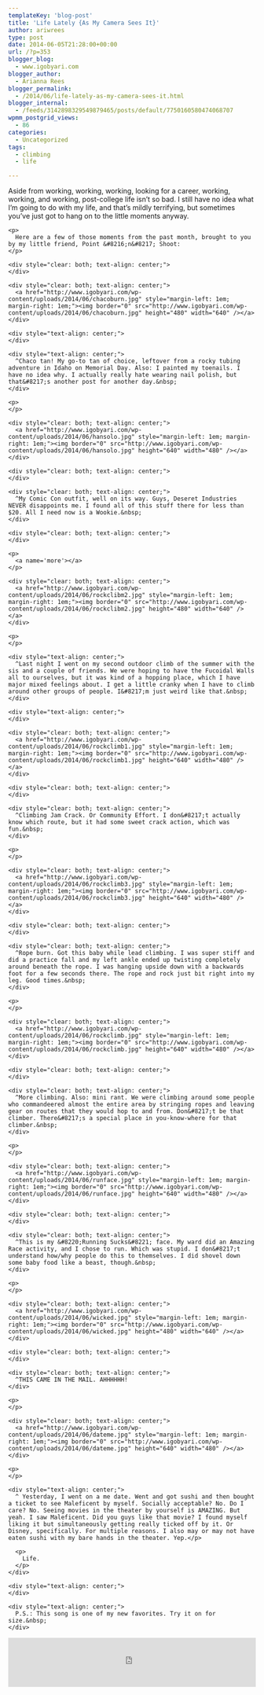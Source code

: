 ```yaml
---
templateKey: 'blog-post'
title: 'Life Lately {As My Camera Sees It}'
author: ariwrees
type: post
date: 2014-06-05T21:28:00+00:00
url: /?p=353
blogger_blog:
  - www.igobyari.com
blogger_author:
  - Arianna Rees
blogger_permalink:
  - /2014/06/life-lately-as-my-camera-sees-it.html
blogger_internal:
  - /feeds/3142898329549879465/posts/default/7750160580474068707
wpmm_postgrid_views:
  - 86
categories:
  - Uncategorized
tags:
  - climbing
  - life

---
```

<div dir="ltr" style="text-align: left;">
  <div dir="ltr" style="text-align: left;">
    <div style="clear: both; text-align: left;">
      Aside from working, working, working, looking for a career, working, working, and working, post-college life isn&#8217;t so bad. I still have no idea what I&#8217;m going to do with my life, and that&#8217;s mildly terrifying, but sometimes you&#8217;ve just got to hang on to the little moments anyway.
    </div>
    
    <p>
      Here are a few of those moments from the past month, brought to you by my little friend, Point &#8216;n&#8217; Shoot:
    </p>
    
    <div style="clear: both; text-align: center;">
    </div>
    
    <div style="clear: both; text-align: center;">
      <a href="http://www.igobyari.com/wp-content/uploads/2014/06/chacoburn.jpg" style="margin-left: 1em; margin-right: 1em;"><img border="0" src="http://www.igobyari.com/wp-content/uploads/2014/06/chacoburn.jpg" height="480" width="640" /></a>
    </div>
    
    <div style="text-align: center;">
    </div>
    
    <div style="text-align: center;">
      ^Chaco tan! My go-to tan of choice, leftover from a rocky tubing adventure in Idaho on Memorial Day. Also: I painted my toenails. I have no idea why. I actually really hate wearing nail polish, but that&#8217;s another post for another day.&nbsp;
    </div>
    
    <p>
    </p>
    
    <div style="clear: both; text-align: center;">
      <a href="http://www.igobyari.com/wp-content/uploads/2014/06/hansolo.jpg" style="margin-left: 1em; margin-right: 1em;"><img border="0" src="http://www.igobyari.com/wp-content/uploads/2014/06/hansolo.jpg" height="640" width="480" /></a>
    </div>
    
    <div style="clear: both; text-align: center;">
    </div>
    
    <div style="clear: both; text-align: center;">
      ^My Comic Con outfit, well on its way. Guys, Deseret Industries NEVER disappoints me. I found all of this stuff there for less than $20. All I need now is a Wookie.&nbsp;
    </div>
    
    <div style="clear: both; text-align: center;">
    </div>
    
    <p>
      <a name='more'></a>
    </p>
    
    <div style="clear: both; text-align: center;">
      <a href="http://www.igobyari.com/wp-content/uploads/2014/06/rockclibm2.jpg" style="margin-left: 1em; margin-right: 1em;"><img border="0" src="http://www.igobyari.com/wp-content/uploads/2014/06/rockclibm2.jpg" height="480" width="640" /></a>
    </div>
    
    <p>
    </p>
    
    <div style="text-align: center;">
      ^Last night I went on my second outdoor climb of the summer with the sis and a couple of friends. We were hoping to have the Fucoidal Walls all to ourselves, but it was kind of a hopping place, which I have major mixed feelings about. I get a little cranky when I have to climb around other groups of people. I&#8217;m just weird like that.&nbsp;
    </div>
    
    <div style="text-align: center;">
    </div>
    
    <div style="clear: both; text-align: center;">
      <a href="http://www.igobyari.com/wp-content/uploads/2014/06/rockclimb1.jpg" style="margin-left: 1em; margin-right: 1em;"><img border="0" src="http://www.igobyari.com/wp-content/uploads/2014/06/rockclimb1.jpg" height="640" width="480" /></a>
    </div>
    
    <div style="clear: both; text-align: center;">
    </div>
    
    <div style="clear: both; text-align: center;">
      ^Climbing Jam Crack. Or Community Effort. I don&#8217;t actually know which route, but it had some sweet crack action, which was fun.&nbsp;
    </div>
    
    <p>
    </p>
    
    <div style="clear: both; text-align: center;">
      <a href="http://www.igobyari.com/wp-content/uploads/2014/06/rockclimb3.jpg" style="margin-left: 1em; margin-right: 1em;"><img border="0" src="http://www.igobyari.com/wp-content/uploads/2014/06/rockclimb3.jpg" height="640" width="480" /></a>
    </div>
    
    <div style="clear: both; text-align: center;">
    </div>
    
    <div style="clear: both; text-align: center;">
      ^Rope burn. Got this baby while lead climbing. I was super stiff and did a practice fall and my left ankle ended up twisting completely around beneath the rope. I was hanging upside down with a backwards foot for a few seconds there. The rope and rock just bit right into my leg. Good times.&nbsp;
    </div>
    
    <p>
    </p>
    
    <div style="clear: both; text-align: center;">
      <a href="http://www.igobyari.com/wp-content/uploads/2014/06/rockclimb.jpg" style="margin-left: 1em; margin-right: 1em;"><img border="0" src="http://www.igobyari.com/wp-content/uploads/2014/06/rockclimb.jpg" height="640" width="480" /></a>
    </div>
    
    <div style="clear: both; text-align: center;">
    </div>
    
    <div style="clear: both; text-align: center;">
      ^More climbing. Also: mini rant. We were climbing around some people who commandeered almost the entire area by stringing ropes and leaving gear on routes that they would hop to and from. Don&#8217;t be that climber. There&#8217;s a special place in you-know-where for that climber.&nbsp;
    </div>
    
    <p>
    </p>
    
    <div style="clear: both; text-align: center;">
      <a href="http://www.igobyari.com/wp-content/uploads/2014/06/runface.jpg" style="margin-left: 1em; margin-right: 1em;"><img border="0" src="http://www.igobyari.com/wp-content/uploads/2014/06/runface.jpg" height="640" width="480" /></a>
    </div>
    
    <div style="clear: both; text-align: center;">
    </div>
    
    <div style="clear: both; text-align: center;">
      ^This is my &#8220;Running Sucks&#8221; face. My ward did an Amazing Race activity, and I chose to run. Which was stupid. I don&#8217;t understand how/why people do this to themselves. I did shovel down some baby food like a beast, though.&nbsp;
    </div>
    
    <p>
    </p>
    
    <div style="clear: both; text-align: center;">
      <a href="http://www.igobyari.com/wp-content/uploads/2014/06/wicked.jpg" style="margin-left: 1em; margin-right: 1em;"><img border="0" src="http://www.igobyari.com/wp-content/uploads/2014/06/wicked.jpg" height="480" width="640" /></a>
    </div>
    
    <div style="clear: both; text-align: center;">
    </div>
    
    <div style="clear: both; text-align: center;">
      ^THIS CAME IN THE MAIL. AHHHHHH!
    </div>
    
    <p>
    </p>
    
    <div style="clear: both; text-align: center;">
      <a href="http://www.igobyari.com/wp-content/uploads/2014/06/dateme.jpg" style="margin-left: 1em; margin-right: 1em;"><img border="0" src="http://www.igobyari.com/wp-content/uploads/2014/06/dateme.jpg" height="640" width="480" /></a>
    </div>
    
    <p>
    </p>
    
    <div style="text-align: center;">
      ^ Yesterday, I went on a me date. Went and got sushi and then bought a ticket to see Maleficent by myself. Socially acceptable? No. Do I care? No. Seeing movies in the theater by yourself is AMAZING. But yeah. I saw Maleficent. Did you guys like that movie? I found myself liking it but simultaneously getting really ticked off by it. Or Disney, specifically. For multiple reasons. I also may or may not have eaten sushi with my bare hands in the theater. Yep.</p> 
      
      <p>
        Life.
      </p>
    </div>
    
    <div style="text-align: center;">
    </div>
    
    <div style="text-align: center;">
      P.S.: This song is one of my new favorites. Try it on for size.&nbsp;
    </div>
  </div>
  
  <p>
    <iframe frameborder="no" height="100" scrolling="no" src="https://w.soundcloud.com/player/?url=https%3A//api.soundcloud.com/tracks/77185677&auto_play=false&hide_related=false&show_comments=true&show_user=true&show_reposts=false&visual=true" width="100%"></iframe></div>